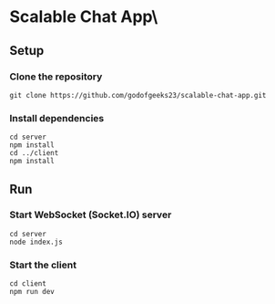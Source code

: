 # Scalable Chat App\

## Setup

### Clone the repository

```
git clone https://github.com/godofgeeks23/scalable-chat-app.git
```

### Install dependencies

```
cd server
npm install
cd ../client
npm install
```

## Run

### Start WebSocket (Socket.IO) server

```
cd server
node index.js
```

### Start the client

```
cd client
npm run dev
```
